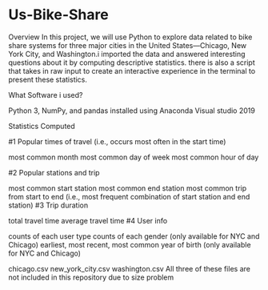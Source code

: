 # Us-Bike-Share

Overview
In this project, we will use  Python to explore data related to bike share systems for three major cities in the United States—Chicago, New York City, and Washington.i imported the data and answered interesting questions about it by computing descriptive statistics. there is also a script that takes in raw input to create an interactive experience in the terminal to present these statistics.

What Software i used?

Python 3, NumPy, and pandas installed using Anaconda
Visual studio 2019


Statistics Computed

#1 Popular times of travel (i.e., occurs most often in the start time)

most common month
most common day of week
most common hour of day

#2 Popular stations and trip

most common start station
most common end station
most common trip from start to end (i.e., most frequent combination of start station and end station)
#3 Trip duration

total travel time
average travel time
#4 User info

counts of each user type
counts of each gender (only available for NYC and Chicago)
earliest, most recent, most common year of birth (only available for NYC and Chicago)


chicago.csv
new_york_city.csv
washington.csv
All three of these files are not included in this repository due to size problem

